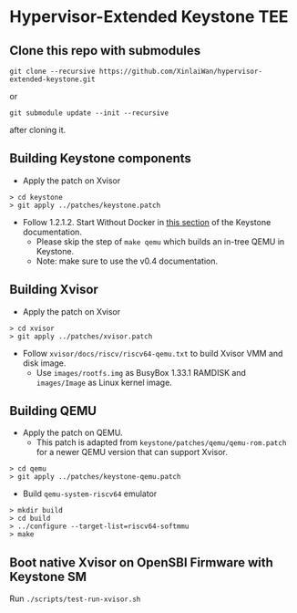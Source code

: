 # Hypervisor-Extended Keystone TEE

## Clone this repo with submodules

```
git clone --recursive https://github.com/XinlaiWan/hypervisor-extended-keystone.git
```
or
```
git submodule update --init --recursive
```
after cloning it.

## Building Keystone components

- Apply the patch on Xvisor

```
> cd keystone
> git apply ../patches/keystone.patch
```

- Follow 1.2.1.2. Start Without Docker in [this section](http://docs.keystone-enclave.org/en/v0.4/Getting-Started/Running-Keystone-with-QEMU.html) of the Keystone documentation.
  - Please skip the step of `make qemu` which builds an in-tree QEMU in Keystone.
  - Note: make sure to use the v0.4 documentation.

## Building Xvisor

- Apply the patch on Xvisor

```
> cd xvisor
> git apply ../patches/xvisor.patch
```

- Follow `xvisor/docs/riscv/riscv64-qemu.txt` to build Xvisor VMM and disk image.
  - Use `images/rootfs.img` as BusyBox 1.33.1 RAMDISK and `images/Image` as Linux kernel image. 

## Building QEMU

- Apply the patch on QEMU. 
  - This patch is adapted from `keystone/patches/qemu/qemu-rom.patch` for a newer QEMU version that can support Xvisor.

```
> cd qemu
> git apply ../patches/keystone-qemu.patch
```

- Build `qemu-system-riscv64` emulator

```
> mkdir build
> cd build
> ../configure --target-list=riscv64-softmmu
> make
```

## Boot native Xvisor on OpenSBI Firmware with Keystone SM

Run `./scripts/test-run-xvisor.sh`

